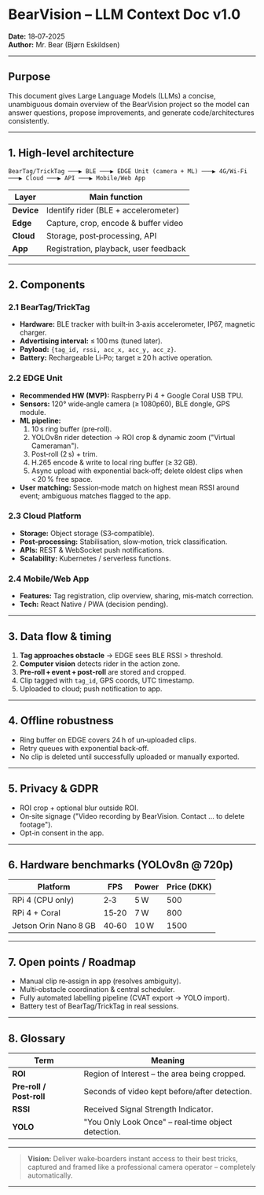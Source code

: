 # BearVision – LLM Context Doc v1.0
**Date:** 18‑07‑2025  
**Author:** Mr. Bear (Bjørn Eskildsen)

---

## Purpose
This document gives Large Language Models (LLMs) a concise, unambiguous domain overview of the BearVision project so the model can answer questions, propose improvements, and generate code/architectures consistently.

---

## 1. High‑level architecture
```
BearTag/TrickTag ───▶ BLE ───▶ EDGE Unit (camera + ML) ───▶ 4G/Wi‑Fi ───▶ Cloud ───▶ API ───▶ Mobile/Web App
```

| Layer | Main function |
|-------|---------------|
| **Device** | Identify rider (BLE + accelerometer) |
| **Edge** | Capture, crop, encode & buffer video |
| **Cloud** | Storage, post‑processing, API |
| **App** | Registration, playback, user feedback |

---

## 2. Components
### 2.1 BearTag/TrickTag
- **Hardware:** BLE tracker with built‑in 3‑axis accelerometer, IP67, magnetic charger.
- **Advertising interval:** ≤ 100 ms (tuned later).
- **Payload:** `{tag_id, rssi, acc_x, acc_y, acc_z}`.
- **Battery:** Rechargeable Li‑Po; target ≥ 20 h active operation.

### 2.2 EDGE Unit
- **Recommended HW (MVP):** Raspberry Pi 4 + Google Coral USB TPU.
- **Sensors:** 120° wide‑angle camera (≥ 1080p60), BLE dongle, GPS module.
- **ML pipeline:**
  1. 10 s ring buffer (pre‑roll).
  2. YOLOv8n rider detection → ROI crop & dynamic zoom ("Virtual Cameraman").
  3. Post‑roll (2 s) + trim.
  4. H.265 encode & write to local ring buffer (≥ 32 GB).
  5. Async upload with exponential back‑off; delete oldest clips when < 20 % free space.
- **User matching:** Session‑mode match on highest mean RSSI around event; ambiguous matches flagged to the app.

### 2.3 Cloud Platform
- **Storage:** Object storage (S3‑compatible).
- **Post‑processing:** Stabilisation, slow‑motion, trick classification.
- **APIs:** REST & WebSocket push notifications.
- **Scalability:** Kubernetes / serverless functions.

### 2.4 Mobile/Web App
- **Features:** Tag registration, clip overview, sharing, mis‑match correction.
- **Tech:** React Native / PWA (decision pending).

---

## 3. Data flow & timing
1. **Tag approaches obstacle** → EDGE sees BLE RSSI > threshold.  
2. **Computer vision** detects rider in the action zone.  
3. **Pre‑roll + event + post‑roll** are stored and cropped.  
4. Clip tagged with `tag_id`, GPS coords, UTC timestamp.  
5. Uploaded to cloud; push notification to app.

---

## 4. Offline robustness
- Ring buffer on EDGE covers 24 h of un‑uploaded clips.
- Retry queues with exponential back‑off.
- No clip is deleted until successfully uploaded or manually exported.

---

## 5. Privacy & GDPR
- ROI crop + optional blur outside ROI.
- On‑site signage ("Video recording by BearVision. Contact … to delete footage").
- Opt‑in consent in the app.

---

## 6. Hardware benchmarks (YOLOv8n @ 720p)
| Platform | FPS | Power | Price (DKK) |
|----------|-----|-------|-------------|
| RPi 4 (CPU only) | 2‑3 | 5 W | 500 |
| RPi 4 + Coral | 15‑20 | 7 W | 800 |
| Jetson Orin Nano 8 GB | 40‑60 | 10 W | 1500 |

---

## 7. Open points / Roadmap
- Manual clip re‑assign in app (resolves ambiguity).  
- Multi‑obstacle coordination & central scheduler.  
- Fully automated labelling pipeline (CVAT export → YOLO import).  
- Battery test of BearTag/TrickTag in real sessions.

---

## 8. Glossary
| Term | Meaning |
|------|---------|
| **ROI** | Region of Interest – the area being cropped. |
| **Pre‑roll / Post‑roll** | Seconds of video kept before/after detection. |
| **RSSI** | Received Signal Strength Indicator. |
| **YOLO** | "You Only Look Once" – real‑time object detection.

---

> **Vision:** Deliver wake‑boarders instant access to their best tricks, captured and framed like a professional camera operator – completely automatically.

---
